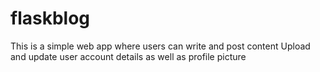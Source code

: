 # flaskblog

This is a simple web app where users can write and post content
Upload and update user account details as well as profile picture

